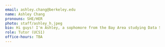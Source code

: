 ```yaml
---
email: ashley.chang@berkeley.edu
name: Ashley Chang
pronouns: SHE/HER
photo: staff/ashley_h.jpeg
bio: Hi guys! I'm Ashley, a sophomore from the Bay Area studying Data Science. Excited to meet everyone!
role: Tutor (UCS1)
office-hours: TBA
---
```

